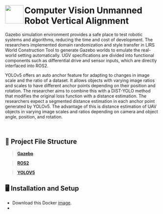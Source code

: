 <div>
  <img width="60" align="left" src="https://i.pinimg.com/originals/61/5a/8d/615a8d971da45161d9ef0e04640d3599.png"/>
  <h1>Computer Vision Unmanned Robot Vertical Alignment</h1>
  <p>Gazebo simulation environment provides a safe place to test robotic systems and algorithms, reducing the time and cost of development. The researchers implemented domain randomization and style transfer in LIRS World Construction Tool to generate Gazebo worlds to emulate the real-world setting automatically. UGV specifications are divided into functional components such as differential drive and sensor inputs, which are directly interfaced into ROS2.

YOLOv5 offers an auto anchor feature for adapting to changes in image scale and the ratio of a dataset. It allows objects with varying image ratios and scales to have different anchor points depending on their position and rotation. The researcher aims to combine this with a DIST-YOLO method that modifies the original loss function with a distance estimation. The researchers expect a segmented distance estimation in each anchor point generated by YOLOv5. The advantage of this is distance estimation of UAV objects in varying image scales and ratios depending on camera and object angle, position, and rotation.</p>
</div>

<br>

## 📜 Project File Structure


> [**Gazebo**](/gazebo)

> [**ROS2**](/ros2_md)

>[**YOLOV5**](https://github.com/ultralytics/yolov5)
>
## 🖥 Installation and Setup
- Download this Docker [image](/dockerlink).
- 
